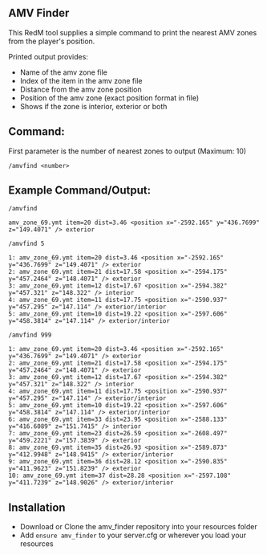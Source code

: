 ## AMV Finder
This RedM tool supplies a simple command to print the nearest AMV zones from the player's position.

Printed output provides:
- Name of the amv zone file
- Index of the item in the amv zone file
- Distance from the amv zone position
- Position of the amv zone (exact position format in file)
- Shows if the zone is interior, exterior or both

## Command:
First parameter is the number of nearest zones to output (Maximum: 10)
```
/amvfind <number>
```

## Example Command/Output:
```
/amvfind

amv_zone_69.ymt item=20 dist=3.46 <position x="-2592.165" y="436.7699" z="149.4071" /> exterior 
```
```
/amvfind 5

1: amv_zone_69.ymt item=20 dist=3.46 <position x="-2592.165" y="436.7699" z="149.4071" /> exterior 
2: amv_zone_69.ymt item=21 dist=17.58 <position x="-2594.175" y="457.2464" z="148.4071" /> exterior 
3: amv_zone_69.ymt item=12 dist=17.67 <position x="-2594.382" y="457.321" z="148.322" /> interior
4: amv_zone_69.ymt item=11 dist=17.75 <position x="-2590.937" y="457.295" z="147.114" /> exterior/interior
5: amv_zone_69.ymt item=10 dist=19.22 <position x="-2597.606" y="458.3814" z="147.114" /> exterior/interior
```
```
/amvfind 999

1: amv_zone_69.ymt item=20 dist=3.46 <position x="-2592.165" y="436.7699" z="149.4071" /> exterior 
2: amv_zone_69.ymt item=21 dist=17.58 <position x="-2594.175" y="457.2464" z="148.4071" /> exterior 
3: amv_zone_69.ymt item=12 dist=17.67 <position x="-2594.382" y="457.321" z="148.322" /> interior
4: amv_zone_69.ymt item=11 dist=17.75 <position x="-2590.937" y="457.295" z="147.114" /> exterior/interior
5: amv_zone_69.ymt item=10 dist=19.22 <position x="-2597.606" y="458.3814" z="147.114" /> exterior/interior
6: amv_zone_69.ymt item=33 dist=23.95 <position x="-2588.133" y="416.6089" z="151.7415" /> interior
7: amv_zone_69.ymt item=23 dist=26.59 <position x="-2608.497" y="459.2221" z="157.3839" /> exterior 
8: amv_zone_69.ymt item=35 dist=26.93 <position x="-2589.873" y="412.9948" z="148.9415" /> exterior/interior
9: amv_zone_69.ymt item=36 dist=28.12 <position x="-2590.835" y="411.9623" z="151.8239" /> exterior 
10: amv_zone_69.ymt item=37 dist=28.28 <position x="-2597.108" y="411.7239" z="148.9026" /> exterior/interior
```

## Installation
- Download or Clone the amv_finder repository into your resources folder
- Add `ensure amv_finder` to your server.cfg or wherever you load your resources
